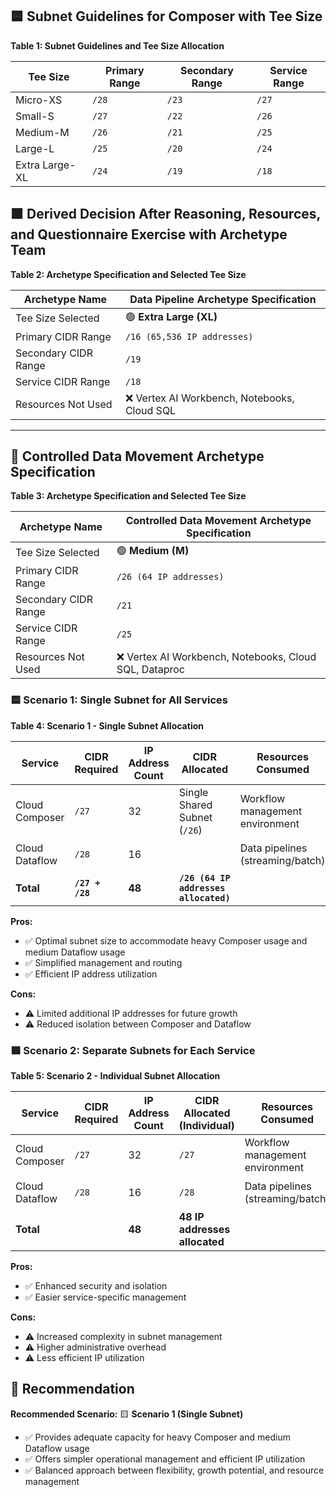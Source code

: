 ## 🟦 Subnet Guidelines for Composer with Tee Size

**Table 1: Subnet Guidelines and Tee Size Allocation**

| Tee Size       | Primary Range | Secondary Range | Service Range |
|----------------|---------------|-----------------|---------------|
| Micro-XS       | `/28`         | `/23`           | `/27`         |
| Small-S        | `/27`         | `/22`           | `/26`         |
| Medium-M       | `/26`         | `/21`           | `/25`         |
| Large-L        | `/25`         | `/20`           | `/24`         |
| Extra Large-XL | `/24`         | `/19`           | `/18`         |

## 🟩 Derived Decision After Reasoning, Resources, and Questionnaire Exercise with Archetype Team

**Table 2: Archetype Specification and Selected Tee Size**

| Archetype Name                 | Data Pipeline Archetype Specification |
|--------------------------------|---------------------------------------|
| Tee Size Selected              | 🟢 **Extra Large (XL)**                |
| Primary CIDR Range             | `/16 (65,536 IP addresses)`           |
| Secondary CIDR Range           | `/19`                                 |
| Service CIDR Range             | `/18`                                 |
| Resources Not Used             | ❌ Vertex AI Workbench, Notebooks, Cloud SQL |

---

## 📌 Controlled Data Movement Archetype Specification

**Table 3: Archetype Specification and Selected Tee Size**

| Archetype Name                 | Controlled Data Movement Archetype Specification |
|--------------------------------|----------------------------------------------|
| Tee Size Selected              | 🟢 **Medium (M)**                             |
| Primary CIDR Range             | `/26 (64 IP addresses)`                      |
| Secondary CIDR Range           | `/21`                                        |
| Service CIDR Range             | `/25`                                        |
| Resources Not Used             | ❌ Vertex AI Workbench, Notebooks, Cloud SQL, Dataproc |

### 🟨 Scenario 1: Single Subnet for All Services

**Table 4: Scenario 1 - Single Subnet Allocation**

| Service            | CIDR Required | IP Address Count | CIDR Allocated             | Resources Consumed                  | Usage    | Concurrent Jobs |
|--------------------|---------------|------------------|----------------------------|-------------------------------------|----------|-----------------|
| Cloud Composer     | `/27`         | 32               | Single Shared Subnet (`/26`) | Workflow management environment     | 🔴 Heavy | 🔴 High         |
| Cloud Dataflow     | `/28`         | 16               |                            | Data pipelines (streaming/batch)    | 🟠 Medium | 🟠 Medium       |
| **Total**          | **`/27 + /28`** | **48**          | **`/26 (64 IP addresses allocated)`** |                                     |          |                 |

**Pros:**
- ✅ Optimal subnet size to accommodate heavy Composer usage and medium Dataflow usage
- ✅ Simplified management and routing
- ✅ Efficient IP address utilization

**Cons:**
- ⚠️ Limited additional IP addresses for future growth
- ⚠️ Reduced isolation between Composer and Dataflow

### 🟪 Scenario 2: Separate Subnets for Each Service

**Table 5: Scenario 2 - Individual Subnet Allocation**

| Service            | CIDR Required | IP Address Count | CIDR Allocated (Individual) | Resources Consumed               | Usage    | Concurrent Jobs |
|--------------------|---------------|------------------|-----------------------------|----------------------------------|----------|-----------------|
| Cloud Composer     | `/27`         | 32               | `/27`                       | Workflow management environment  | 🔴 Heavy | 🔴 High         |
| Cloud Dataflow     | `/28`         | 16               | `/28`                       | Data pipelines (streaming/batch) | 🟠 Medium | 🟠 Medium       |
| **Total**          |               | **48**           | **48 IP addresses allocated** |                                  |          |                 |

**Pros:**
- ✅ Enhanced security and isolation
- ✅ Easier service-specific management

**Cons:**
- ⚠️ Increased complexity in subnet management
- ⚠️ Higher administrative overhead
- ⚠️ Less efficient IP utilization

## 🎯 Recommendation
**Recommended Scenario:** 🟨 **Scenario 1 (Single Subnet)**
- ✅ Provides adequate capacity for heavy Composer and medium Dataflow usage
- ✅ Offers simpler operational management and efficient IP utilization
- ✅ Balanced approach between flexibility, growth potential, and resource management

